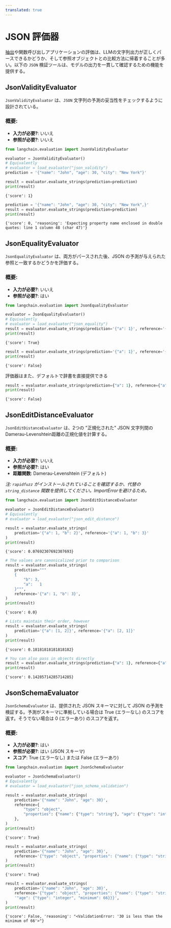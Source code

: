 ```yaml
---
translated: true
---
```


# JSON 評価器

[抽出](/docs/use_cases/extraction)や関数呼び出しアプリケーションの評価は、LLMの文字列出力が正しくパースできるかどうか、そして参照オブジェクトとの比較方法に帰着することが多い。以下の `JSON` 検証ツールは、モデルの出力を一貫して確認するための機能を提供する。

## JsonValidityEvaluator

`JsonValidityEvaluator` は、`JSON` 文字列の予測の妥当性をチェックするように設計されている。

### 概要:

- **入力が必要?**: いいえ
- **参照が必要?**: いいえ

```python
from langchain.evaluation import JsonValidityEvaluator

evaluator = JsonValidityEvaluator()
# Equivalently
# evaluator = load_evaluator("json_validity")
prediction = '{"name": "John", "age": 30, "city": "New York"}'

result = evaluator.evaluate_strings(prediction=prediction)
print(result)
```

```output
{'score': 1}
```

```python
prediction = '{"name": "John", "age": 30, "city": "New York",}'
result = evaluator.evaluate_strings(prediction=prediction)
print(result)
```

```output
{'score': 0, 'reasoning': 'Expecting property name enclosed in double quotes: line 1 column 48 (char 47)'}
```

## JsonEqualityEvaluator

`JsonEqualityEvaluator` は、両方がパースされた後、JSON の予測が与えられた参照と一致するかどうかを評価する。

### 概要:

- **入力が必要?**: いいえ
- **参照が必要?**: はい

```python
from langchain.evaluation import JsonEqualityEvaluator

evaluator = JsonEqualityEvaluator()
# Equivalently
# evaluator = load_evaluator("json_equality")
result = evaluator.evaluate_strings(prediction='{"a": 1}', reference='{"a": 1}')
print(result)
```

```output
{'score': True}
```

```python
result = evaluator.evaluate_strings(prediction='{"a": 1}', reference='{"a": 2}')
print(result)
```

```output
{'score': False}
```

評価器はまた、デフォルトで辞書を直接提供できる

```python
result = evaluator.evaluate_strings(prediction={"a": 1}, reference={"a": 2})
print(result)
```

```output
{'score': False}
```

## JsonEditDistanceEvaluator

`JsonEditDistanceEvaluator` は、2つの "正規化された" JSON 文字列間のDamerau-Levenshtein距離の正規化値を計算する。

### 概要:

- **入力が必要?**: いいえ
- **参照が必要?**: はい
- **距離関数**: Damerau-Levenshtein (デフォルト)

_注: `rapidfuzz` がインストールされていることを確認するか、代替の `string_distance` 関数を提供してください。ImportErrorを避けるため。_

```python
from langchain.evaluation import JsonEditDistanceEvaluator

evaluator = JsonEditDistanceEvaluator()
# Equivalently
# evaluator = load_evaluator("json_edit_distance")

result = evaluator.evaluate_strings(
    prediction='{"a": 1, "b": 2}', reference='{"a": 1, "b": 3}'
)
print(result)
```

```output
{'score': 0.07692307692307693}
```

```python
# The values are canonicalized prior to comparison
result = evaluator.evaluate_strings(
    prediction="""
    {
        "b": 3,
        "a":   1
    }""",
    reference='{"a": 1, "b": 3}',
)
print(result)
```

```output
{'score': 0.0}
```

```python
# Lists maintain their order, however
result = evaluator.evaluate_strings(
    prediction='{"a": [1, 2]}', reference='{"a": [2, 1]}'
)
print(result)
```

```output
{'score': 0.18181818181818182}
```

```python
# You can also pass in objects directly
result = evaluator.evaluate_strings(prediction={"a": 1}, reference={"a": 2})
print(result)
```

```output
{'score': 0.14285714285714285}
```

## JsonSchemaEvaluator

`JsonSchemaEvaluator` は、提供された JSON スキーマに対して JSON の予測を検証する。予測がスキーマに準拠している場合は True (エラーなし) のスコアを返す。そうでない場合は 0 (エラーあり) のスコアを返す。

### 概要:

- **入力が必要?**: はい
- **参照が必要?**: はい (JSON スキーマ)
- **スコア**: True (エラーなし) または False (エラーあり)

```python
from langchain.evaluation import JsonSchemaEvaluator

evaluator = JsonSchemaEvaluator()
# Equivalently
# evaluator = load_evaluator("json_schema_validation")

result = evaluator.evaluate_strings(
    prediction='{"name": "John", "age": 30}',
    reference={
        "type": "object",
        "properties": {"name": {"type": "string"}, "age": {"type": "integer"}},
    },
)
print(result)
```

```output
{'score': True}
```

```python
result = evaluator.evaluate_strings(
    prediction='{"name": "John", "age": 30}',
    reference='{"type": "object", "properties": {"name": {"type": "string"}, "age": {"type": "integer"}}}',
)
print(result)
```

```output
{'score': True}
```

```python
result = evaluator.evaluate_strings(
    prediction='{"name": "John", "age": 30}',
    reference='{"type": "object", "properties": {"name": {"type": "string"},'
    '"age": {"type": "integer", "minimum": 66}}}',
)
print(result)
```

```output
{'score': False, 'reasoning': "<ValidationError: '30 is less than the minimum of 66'>"}
```
